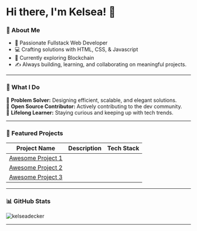 # Hi there, I'm Kelsea! 👋  

### 🌟 About Me  
- 🚀 Passionate Fullstack Web Developer
- 💻 Crafting solutions with HTML, CSS, & Javascript
- 🌱 Currently exploring Blockchain 
- ✍️ Always building, learning, and collaborating on meaningful projects.  

---

### 💼 What I Do  
🔹 **Problem Solver:** Designing efficient, scalable, and elegant solutions.  
🔹 **Open Source Contributor:** Actively contributing to the dev community.  
🔹 **Lifelong Learner:** Staying curious and keeping up with tech trends.

---

### 📂 Featured Projects  
| Project Name | Description | Tech Stack |  
| ------------ | ----------- | ---------- |  
| [Awesome Project 1](https://github.com/username/project1)
| [Awesome Project 2](https://github.com/username/project2) 
| [Awesome Project 3](https://github.com/username/project3) 

---

### 📊 GitHub Stats  
![kelseadecker](https://github-readme-stats.vercel.app/api?username=your-username&show_icons=true&theme=default)

---



 


